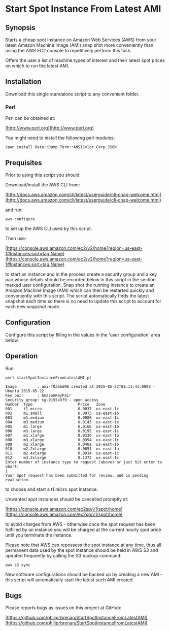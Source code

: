 # Start Spot Instance From Latest AMI

## Synopsis

Starts a cheap spot instance on Amazon Web Services (AWS) from your latest
Amazon Machine Image (AMI) snap shot more conveniently than using the AWS EC2
console to repetitively perform this task.

Offers the user a list of machine types of interest and their latest spot
prices on which to run the latest AMI.

## Installation

Download this single standalone script to any convenient folder.

### Perl

Perl can be obtained at:

[http://www.perl.org](http://www.perl.org)

You might need to install the following perl modules:

    cpan install Data::Dump Term::ANSIColor Carp JSON

## Prequisites

Prior to using this script you should:

Download/install the AWS CLI from:

[http://docs.aws.amazon.com/cli/latest/userguide/cli-chap-welcome.html](http://docs.aws.amazon.com/cli/latest/userguide/cli-chap-welcome.html)

and run:

    aws configure

to set up the AWS CLI used by this script.

Then use:

[https://console.aws.amazon.com/ec2/v2/home?region=us-east-1#Instances:sort=tag:Name](https://console.aws.amazon.com/ec2/v2/home?region=us-east-1#Instances:sort=tag:Name)

to start an instance and in the process create a security group and a key pair
whose details should be recorded below in this script in the section marked
user configuration. Snap shot the running instance to create an Amazon Machine
Image (AMI) which can then be restarted quickly and conveniently with this
script. The script automatically finds the latest snapshot each time so there
is no need to update this script to account for each new snapshot made.

## Configuration

Configure this script  by filling in the values in the 'user configuration'
area below.

## Operation

Run:

    perl startSpotInstanceFromLatestAMI.pl

    Image         : ami-f0a6bd98 created at 2015-05-22T08:11:43.000Z - Ubuntu 2015-05-22
    Key pair      : AmazonKeyPair
    Security group: sg-915543f9 - open access
    Number  Type                    Price   Zone
    001     t1.micro                0.0037  us-east-1c
    002     m1.small                0.0073  us-east-1b
    003     m1.medium               0.0088  us-east-1c
    004     m3.medium               0.0143  us-east-1e
    005     m1.large                0.0166  us-east-1b
    006     m3.large                0.0195  us-east-1c
    007     m1.xlarge               0.0330  us-east-1b
    008     m3.xlarge               0.0394  us-east-1c
    009     m2.xlarge               0.0481  us-east-1b
    010     m2.2xlarge              0.0651  us-east-1a
    011     m2.4xlarge              0.0914  us-east-1c
    012     m3.2xlarge              0.1372  us-east-1c
    Enter number of instance type to request (above) or just hit enter to abort:
    1
    Your Spot request has been submitted for review, and is pending evaluation.

to choose and start a t1.micro spot instance.

Unwanted spot instances should be cancelled promptly at:

[https://console.aws.amazon.com/ec2sp/v1/spot/home](https://console.aws.amazon.com/ec2sp/v1/spot/home)

to avoid charges from AWS - otherwise once the spot request has been fulfilled
by an instance you will be charged at the current hourly spot price until you
terminate the instance.

Please note that AWS can repossess the spot instance at any time, thus all
permanent data used by the spot instance should be held in AWS S3 and updated
frequently by calling the S3 backup command:

    aws s3 sync

New software configurations should be backed up by creating a new AMI - this
script will automatically start the latest such AMI created.

## Bugs

Please reports bugs as issues on this project at GitHub:

[https://github.com/philiprbrenan/StartSpotInstanceFromLatestAMI](https://github.com/philiprbrenan/StartSpotInstanceFromLatestAMI)
